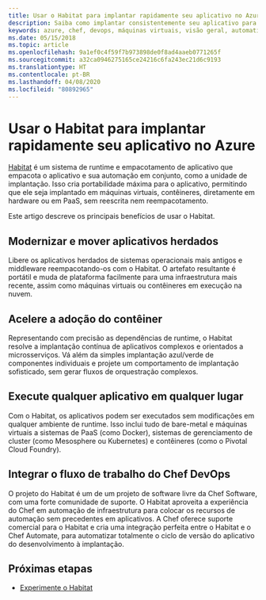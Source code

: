 ```yaml
---
title: Usar o Habitat para implantar rapidamente seu aplicativo no Azure
description: Saiba como implantar consistentemente seu aplicativo para máquinas virtuais do Microsoft Azure e contêineres
keywords: azure, chef, devops, máquinas virtuais, visão geral, automatizar, habitat
ms.date: 05/15/2018
ms.topic: article
ms.openlocfilehash: 9a1ef0c4f59f7b973898de0f8ad4aaeb0771265f
ms.sourcegitcommit: a32ca0946275165ce24216c6fa243ec21d6c9193
ms.translationtype: HT
ms.contentlocale: pt-BR
ms.lasthandoff: 04/08/2020
ms.locfileid: "80892965"
---
```

# <a name="use-habitat-to-deploy-your-application-to-azure"></a>Usar o Habitat para implantar rapidamente seu aplicativo no Azure

[Habitat](https://www.habitat.sh/) é um sistema de runtime e empacotamento de aplicativo que empacota o aplicativo e sua automação em conjunto, como a unidade de implantação. Isso cria portabilidade máxima para o aplicativo, permitindo que ele seja implantado em máquinas virtuais, contêineres, diretamente em hardware ou em PaaS, sem reescrita nem reempacotamento.

Este artigo descreve os principais benefícios de usar o Habitat.

## <a name="modernize-and-move-legacy-applications"></a>Modernizar e mover aplicativos herdados

Libere os aplicativos herdados de sistemas operacionais mais antigos e middleware reempacotando-os com o Habitat. O artefato resultante é portátil e muda de plataforma facilmente para uma infraestrutura mais recente, assim como máquinas virtuais ou contêineres em execução na nuvem.

## <a name="accelerate-container-adoption"></a>Acelere a adoção do contêiner

Representando com precisão as dependências de runtime, o Habitat resolve a implantação contínua de aplicativos complexos e orientados a microsserviços. Vá além da simples implantação azul/verde de componentes individuais e projete um comportamento de implantação sofisticado, sem gerar fluxos de orquestração complexos.

## <a name="run-any-application-anywhere"></a>Execute qualquer aplicativo em qualquer lugar

Com o Habitat, os aplicativos podem ser executados sem modificações em qualquer ambiente de runtime. Isso inclui tudo de bare-metal e máquinas virtuais a sistemas de PaaS (como Docker), sistemas de gerenciamento de cluster (como Mesosphere ou Kubernetes) e contêineres (como o Pivotal Cloud Foundry).

## <a name="integrate-into-the-chef-devops-workflow"></a>Integrar o fluxo de trabalho do Chef DevOps

O projeto do Habitat é um de um projeto de software livre da Chef Software, com uma forte comunidade de suporte. O Habitat aproveita a experiência do Chef em automação de infraestrutura para colocar os recursos de automação sem precedentes em aplicativos. A Chef oferece suporte comercial para o Habitat e cria uma integração perfeita entre o Habitat e o Chef Automate, para automatizar totalmente o ciclo de versão do aplicativo do desenvolvimento à implantação.

## <a name="next-steps"></a>Próximas etapas

* [Experimente o Habitat](https://www.habitat.sh/learn/)
